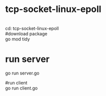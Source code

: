 # tcp-socket-linux-epoll
</br>
cd:  tcp-socket-linux-epoll </br>
#download package </br>
go mod tidy </br>

# run server </br>
go run server.go 

#run client </br>
go run client.go
